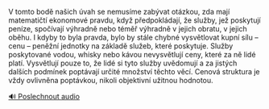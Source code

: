 
V tomto bodě našich úvah se nemusíme zabývat otázkou, zda mají matematičtí ekonomové pravdu, když předpokládají, že služby, jež poskytují peníze, spočívají výhradně nebo téměř výhradně v jejich obratu, v jejich oběhu. I kdyby to byla pravda, bylo by stále chybné vysvětlovat kupní sílu – cenu – peněžní jednotky na základě služeb, které poskytuje. Služby poskytované vodou, whisky nebo kávou nevysvětlují ceny, které za ně lidé platí. Vysvětlují pouze to, že lidé si tyto služby uvědomují a za jistých dalších podmínek poptávají určité množství těchto věcí. Cenová struktura je vždy ovlivněna poptávkou, nikoli objektivní užitnou hodnotou.

[🔊 Poslechnout audio](/data/7-paragraphs/audio/chapter_74/para_007-V-tomto-bod-naich-vah-se-nemusme-zabvat-otzk.mp3)
